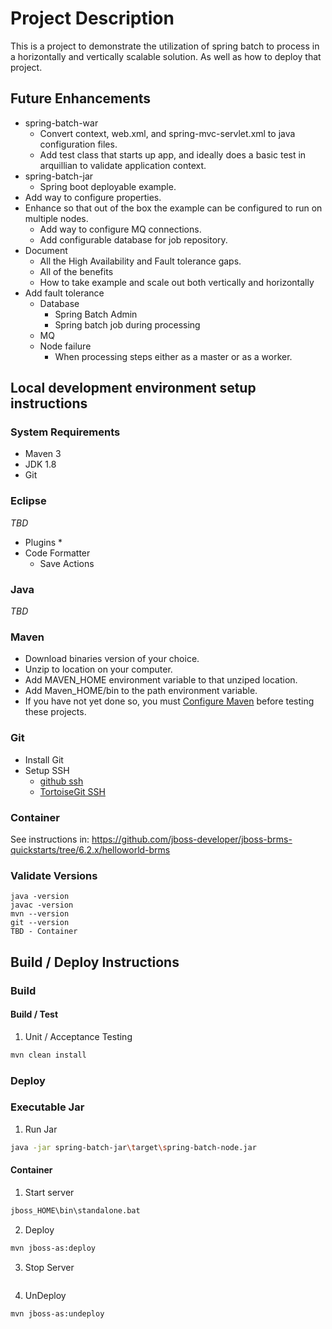 # Project Description #
This is a project to demonstrate the utilization of spring batch to process in a horizontally and vertically scalable solution. As well as how to deploy that project.

## Future Enhancements ##
* spring-batch-war 
	* Convert context, web.xml, and spring-mvc-servlet.xml to java configuration files.
	* Add test class that starts up app, and ideally does a basic test in arquillian to validate application context.
* spring-batch-jar
	* Spring boot deployable example.
* Add way to configure properties.
* Enhance so that out of the box the example can be configured to run on multiple nodes.
	* Add way to configure MQ connections.
	* Add configurable database for job repository.
* Document 
	* All the High Availability and Fault tolerance gaps.
	* All of the benefits
	* How to take example and scale out both vertically and horizontally
* Add fault tolerance
	* Database
		* Spring Batch Admin 
		* Spring batch job during processing
	* MQ
	* Node failure
		* When processing steps either as a master or as a worker.

## Local development environment setup instructions ##

### System Requirements ###
* Maven 3
* JDK 1.8
* Git

### Eclipse ###
_TBD_
* Plugins
	* 
* Code Formatter
	* Save Actions

### Java ###
_TBD_

### Maven ###
* Download binaries version of your choice.
* Unzip to location on your computer.
* Add MAVEN_HOME environment variable to that unziped location.
* Add Maven_HOME/bin to the path environment variable.
* If you have not yet done so, you must [Configure Maven](https://github.com/jboss-eap/quickstart/blob/master-eap6/README.md#mavenconfiguration) before testing these projects.

### Git ###
* Install Git
* Setup SSH
	* [github ssh ](https://help.github.com/articles/generating-an-ssh-key/)
	* [TortoiseGit SSH](http://stackoverflow.com/questions/13516119/tortoisegit-with-openssh-key-not-authenticating-using-ssh-agent/33328628#33328628)
	
### Container ###
See instructions in: https://github.com/jboss-developer/jboss-brms-quickstarts/tree/6.2.x/helloworld-brms

### Validate Versions ###
```
java -version
javac -version
mvn --version
git --version
TBD - Container
```

## Build / Deploy Instructions ##
### Build ###
#### Build / Test ####
1. Unit / Acceptance Testing
```bash
mvn clean install
```

### Deploy ###

### Executable Jar ###
1. Run Jar
```bash
java -jar spring-batch-jar\target\spring-batch-node.jar
```


#### Container ###
1. Start server
```bash
jboss_HOME\bin\standalone.bat
```
2. Deploy
```bash
mvn jboss-as:deploy
```
3. Stop Server
```bash

```
4. UnDeploy
```bash
mvn jboss-as:undeploy
```
